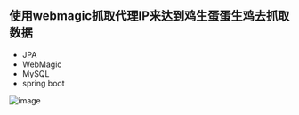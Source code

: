 ## 使用webmagic抓取代理IP来达到鸡生蛋蛋生鸡去抓取数据

- JPA
- WebMagic
- MySQL
- spring boot

![image](http://git.yazuosoft.com/architecture/yazuo-framework/blob/4ccdeabf82e669d0bbc88319efde417ef23a7c4c/shutdown-starter/shutdown.png)